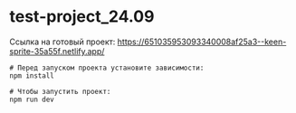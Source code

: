 # test-project_24.09
Ссылка на готовый проект: https://651035953093340008af25a3--keen-sprite-35a55f.netlify.app/

```shell
# Перед запуском проекта установите зависимости: 
npm install
```

```shell
# Чтобы запустить проект: 
npm run dev
```
